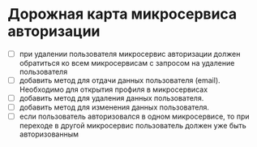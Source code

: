 # Дорожная карта микросервиса авторизации

- [ ] при удалении пользователя микросервис авторизации должен обратиться ко всем микросервисам с запросом на удаление пользователя
- [ ] добавить метод для отдачи данных пользователя (email). Необходимо для открытия профиля в микросервисах
- [ ] добавить метод для удаления данных пользователя.
- [ ] добавить метод для изменения данных пользователя.
- [ ] если пользователь авторизовался в одном микросервисе, то при переходе в другой микросервис пользователь должен уже быть авторизованным
